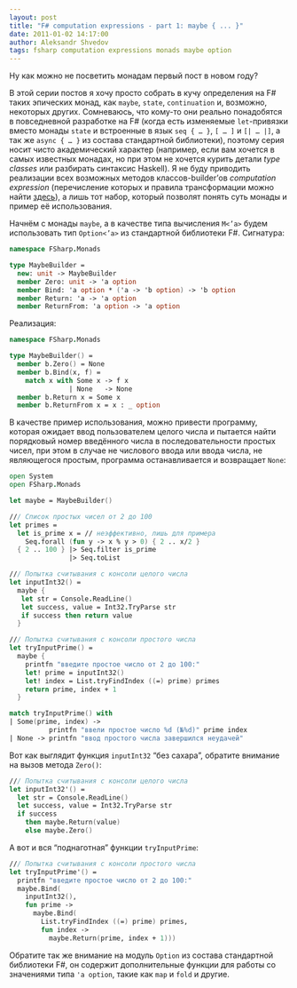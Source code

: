 ```yaml
---
layout: post
title: "F# computation expressions - part 1: maybe { ... }"
date: 2011-01-02 14:17:00
author: Aleksandr Shvedov
tags: fsharp computation expressions monads maybe option
---
```

Ну как можно не посветить монадам первый пост в новом году?

В этой серии постов я хочу просто собрать в кучу определения на F# таких эпических монад, как `maybe`, `state`, `continuation` и, возможно, некоторых других. Сомневаюсь, что кому-то они реально понадобятся в повседневной разработке на F# (когда есть изменяемые `let`-привязки вместо монады `state` и встроенные в язык `seq { … }`, `[ … ]` и `[| … |]`, а так же `async { … }` из состава стандартной библиотеки), поэтому серия носит чисто академический характер (например, если вам хочется в самых известных монадах, но при этом не хочется курить детали *type classes* или разбирать синтаксис Haskell). Я не буду приводить реализации всех возможных методов классов-builder’ов *computation expression* (перечисление которых и правила трансформации можно найти [здесь](http://msdn.microsoft.com/en-us/library/dd233182.aspx)), а лишь тот набор, который позволят понять суть монады и пример её использования.

Начнём с монады `maybe`, а в качестве типа вычисления `M<’a>` будем использовать тип `Option<’a>` из стандартной библиотеки F#. Сигнатура:

```fsharp
namespace FSharp.Monads

type MaybeBuilder =
  new: unit -> MaybeBuilder
  member Zero: unit -> 'a option
  member Bind: 'a option * ('a -> 'b option) -> 'b option
  member Return: 'a -> 'a option
  member ReturnFrom: 'a option -> 'a option
```

Реализация:

```fsharp
namespace FSharp.Monads

type MaybeBuilder() =
  member b.Zero() = None
  member b.Bind(x, f) =
    match x with Some x -> f x
               | None   -> None
  member b.Return x = Some x
  member b.ReturnFrom x = x : _ option
```

В качестве пример использования, можно привести программу, которая ожидает ввод пользователем целого числа и пытается найти порядковый номер введённого числа в последовательности простых чисел, при этом в случае не числового ввода или ввода числа, не являющегося простым, программа останавливается и возвращает `None`:

```fsharp
open System
open FSharp.Monads

let maybe = MaybeBuilder()

/// Список простых чисел от 2 до 100
let primes =
  let is_prime x = // неэффективно, лишь для примера
    Seq.forall (fun y -> x % y > 0) { 2 .. x/2 }
  { 2 .. 100 } |> Seq.filter is_prime
               |> Seq.toList

/// Попытка считывания с консоли целого числа
let inputInt32() =
  maybe {
   let str = Console.ReadLine()
   let success, value = Int32.TryParse str
   if success then return value
  }

/// Попытка считывания с консоли простого числа
let tryInputPrime() =
  maybe {
    printfn "введите простое число от 2 до 100:"
    let! prime = inputInt32()
    let! index = List.tryFindIndex ((=) prime) primes
    return prime, index + 1
  }

match tryInputPrime() with
| Some(prime, index) ->
          printfn "ввели простое число %d (№%d)" prime index
| None -> printfn "ввод простого числа завершился неудачей"
```

Вот как выглядит функция `inputInt32` “без сахара”, обратите внимание на вызов метода `Zero()`:

```fsharp
/// Попытка считывания с консоли целого числа
let inputInt32'() =
  let str = Console.ReadLine()
  let success, value = Int32.TryParse str
  if success
    then maybe.Return(value)
    else maybe.Zero()
```

А вот и вся “поднаготная” функции `tryInputPrime`:

```fsharp
/// Попытка считывания с консоли простого числа
let tryInputPrime'() =
  printfn "введите простое число от 2 до 100:"
  maybe.Bind(
    inputInt32(),
    fun prime ->
      maybe.Bind(
        List.tryFindIndex ((=) prime) primes,
        fun index ->
          maybe.Return(prime, index + 1)))
```

Обратите так же внимание на модуль `Option` из состава стандартной библиотеки F#, он содержит дополнительные функции для работы со значениями типа `'a option`, такие как `map` и `fold` и другие.